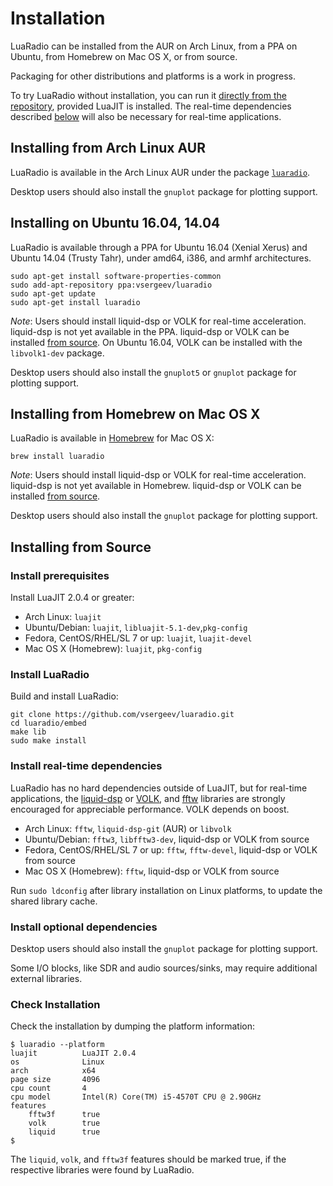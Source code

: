 # Installation

LuaRadio can be installed from the AUR on Arch Linux, from a PPA on Ubuntu,
from Homebrew on Mac OS X, or from source.

Packaging for other distributions and platforms is a work in progress.

To try LuaRadio without installation, you can run it [directly from the
repository](../README.md#quickstart), provided LuaJIT is installed. The
real-time dependencies described [below](#install-real-time-dependencies) will
also be necessary for real-time applications.

## Installing from Arch Linux AUR

LuaRadio is available in the Arch Linux AUR under the package
[`luaradio`](https://aur.archlinux.org/packages/luaradio).

Desktop users should also install the `gnuplot` package for plotting support.

## Installing on Ubuntu 16.04, 14.04

LuaRadio is available through a PPA for Ubuntu 16.04 (Xenial Xerus) and Ubuntu
14.04 (Trusty Tahr), under amd64, i386, and armhf architectures.

```
sudo apt-get install software-properties-common
sudo add-apt-repository ppa:vsergeev/luaradio
sudo apt-get update
sudo apt-get install luaradio
```

*Note*: Users should install liquid-dsp or VOLK for real-time acceleration.
liquid-dsp is not yet available in the PPA.  liquid-dsp or VOLK can be
installed [from source](#install-real-time-dependencies). On Ubuntu 16.04, VOLK
can be installed with the `libvolk1-dev` package.

Desktop users should also install the `gnuplot5` or `gnuplot` package for
plotting support.

## Installing from Homebrew on Mac OS X

LuaRadio is available in [Homebrew](http://brew.sh/) for Mac OS X:

```
brew install luaradio
```

*Note*: Users should install liquid-dsp or VOLK for real-time acceleration.
liquid-dsp is not yet available in Homebrew. liquid-dsp or VOLK can be
installed [from source](#install-real-time-dependencies).

Desktop users should also install the `gnuplot` package for plotting support.

## Installing from Source

### Install prerequisites

Install LuaJIT 2.0.4 or greater:

* Arch Linux: `luajit`
* Ubuntu/Debian: `luajit`, `libluajit-5.1-dev`,`pkg-config`
* Fedora, CentOS/RHEL/SL 7 or up: `luajit`, `luajit-devel`
* Mac OS X (Homebrew): `luajit`, `pkg-config`

### Install LuaRadio

Build and install LuaRadio:

```
git clone https://github.com/vsergeev/luaradio.git
cd luaradio/embed
make lib
sudo make install
```

### Install real-time dependencies

LuaRadio has no hard dependencies outside of LuaJIT, but for real-time
applications, the [liquid-dsp](https://github.com/jgaeddert/liquid-dsp) or
[VOLK](https://github.com/gnuradio/volk), and [fftw](http://www.fftw.org/)
libraries are strongly encouraged for appreciable performance. VOLK depends on
boost.

* Arch Linux: `fftw`, `liquid-dsp-git` (AUR) or `libvolk`
* Ubuntu/Debian: `fftw3`, `libfftw3-dev`, liquid-dsp or VOLK from source
* Fedora, CentOS/RHEL/SL 7 or up: `fftw`, `fftw-devel`, liquid-dsp or VOLK from
  source
* Mac OS X (Homebrew): `fftw`, liquid-dsp or VOLK from source

Run `sudo ldconfig` after library installation on Linux platforms, to update
the shared library cache.

### Install optional dependencies

Desktop users should also install the `gnuplot` package for plotting support.

Some I/O blocks, like SDR and audio sources/sinks, may require additional
external libraries.

### Check Installation

Check the installation by dumping the platform information:

```
$ luaradio --platform
luajit          LuaJIT 2.0.4
os              Linux
arch            x64
page size       4096
cpu count       4
cpu model       Intel(R) Core(TM) i5-4570T CPU @ 2.90GHz
features
    fftw3f      true
    volk        true
    liquid      true
$
```

The `liquid`, `volk`, and `fftw3f` features should be marked true, if the
respective libraries were found by LuaRadio.
